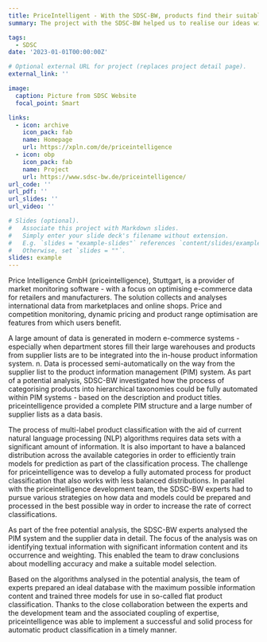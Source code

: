 ```yaml
---
title: PriceIntelligent - With the SDSC-BW, products find their suitable place
summary: The project with the SDSC-BW helped us to realise our ideas with the right models and to promote the idea of AI throughout the Group.

tags:
  - SDSC
date: '2023-01-01T00:00:00Z'

# Optional external URL for project (replaces project detail page).
external_link: ''

image:
  caption: Picture from SDSC Website
  focal_point: Smart

links:
  - icon: archive
    icon_pack: fab
    name: Homepage
    url: https://xpln.com/de/priceintelligence
  - icon: obp
    icon_pack: fab
    name: Project
    url: https://www.sdsc-bw.de/priceintelligence/
url_code: ''
url_pdf: ''
url_slides: ''
url_video: ''

# Slides (optional).
#   Associate this project with Markdown slides.
#   Simply enter your slide deck's filename without extension.
#   E.g. `slides = "example-slides"` references `content/slides/example-slides.md`.
#   Otherwise, set `slides = ""`.
slides: example
---
```


Price Intelligence GmbH (priceintelligence), Stuttgart, is a provider of market monitoring software - with a focus on optimising e-commerce data for retailers and manufacturers. The solution collects and analyses international data from marketplaces and online shops. Price and competition monitoring, dynamic pricing and product range optimisation are features from which users benefit.

A large amount of data is generated in modern e-commerce systems - especially when department stores fill their large warehouses and products from supplier lists are to be integrated into the in-house product information system. n. Data is processed semi-automatically on the way from the supplier list to the product information management (PIM) system. As part of a potential analysis, SDSC-BW investigated how the process of categorising products into hierarchical taxonomies could be fully automated within PIM systems - based on the description and product titles. priceintelligence provided a complete PIM structure and a large number of supplier lists as a data basis.

The process of multi-label product classification with the aid of current natural language processing (NLP) algorithms requires data sets with a significant amount of information. It is also important to have a balanced distribution across the available categories in order to efficiently train models for prediction as part of the classification process. The challenge for priceintelligence was to develop a fully automated process for product classification that also works with less balanced distributions. In parallel with the priceintelligence development team, the SDSC-BW experts had to pursue various strategies on how data and models could be prepared and processed in the best possible way in order to increase the rate of correct classifications. 

As part of the free potential analysis, the SDSC-BW experts analysed the PIM system and the supplier data in detail. The focus of the analysis was on identifying textual information with significant information content and its occurrence and weighting. This enabled the team to draw conclusions about modelling accuracy and make a suitable model selection.

Based on the algorithms analysed in the potential analysis, the team of experts prepared an ideal database with the maximum possible information content and trained three models for use in so-called flat product classification. Thanks to the close collaboration between the experts and the development team and the associated coupling of expertise, priceintelligence was able to implement a successful and solid process for automatic product classification in a timely manner.